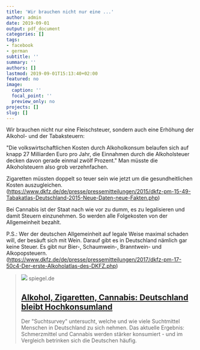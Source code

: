 ```yaml
---
title: 'Wir brauchen nicht nur eine ...'
author: admin
date: 2019-09-01
output: pdf_document
categories: []
tags:
- facebook
- german
subtitle: ''
summary: ''
authors: []
lastmod: 2019-09-01T15:13:40+02:00
featured: no
image:
  caption: ''
  focal_point: ''
  preview_only: no
projects: []
slug: []
---
```

Wir brauchen nicht nur eine Fleischsteuer, sondern auch eine Erhöhung der Alkohol- und der Tabaksteuern:

"Die volkswirtschaftlichen Kosten durch Alkoholkonsum belaufen sich auf knapp 27 Milliarden Euro pro Jahr, die Einnahmen durch die Alkoholsteuer decken davon gerade einmal zwölf Prozent."
Man müsste die Alkoholsteuern also grob verzehnfachen.

Zigaretten müssten doppelt so teuer sein wie jetzt um die gesundheitlichen Kosten auszugleichen.  (https://www.dkfz.de/de/presse/pressemitteilungen/2015/dkfz-pm-15-49-Tabakatlas-Deutschland-2015-Neue-Daten-neue-Fakten.php)

Bei Cannabis ist der Staat nach wie vor zu dumm, es zu legalisieren und damit Steuern einzunehmen. So werden alle Folgekosten von der Allgemeinheit bezahlt. 

P.S.: Wer der deutschen Allgemeinheit auf legale Weise maximal schaden will, der besäuft sich mit Wein. Darauf gibt es in Deutschland nämlich gar keine Steuer. Es gibt nur Bier-, Schaumwein-, Branntwein- und Alkopopsteuern. (https://www.dkfz.de/de/presse/pressemitteilungen/2017/dkfz-pm-17-50c4-Der-erste-Alkoholatlas-des-DKFZ.php)
> [![](https://cdn.prod.www.spiegel.de/images/1ec7afbc-0001-0004-0000-000001428482_w1280_r1.77_fpx59.84_fpy49.98.jpg)](https://www.spiegel.de/gesundheit/diagnose/alkohol-zigaretten-cannabis-deutschland-bleibt-hochkonsumland-a-1283227.html)
> spiegel.de
> ## [Alkohol, Zigaretten, Cannabis: Deutschland bleibt Hochkonsumland](https://www.spiegel.de/gesundheit/diagnose/alkohol-zigaretten-cannabis-deutschland-bleibt-hochkonsumland-a-1283227.html)
>
>Der "Suchtsurvey" untersucht, welche und wie viele Suchtmittel Menschen in Deutschland zu sich nehmen. Das aktuelle Ergebnis: Schmerzmittel und Cannabis werden stärker konsumiert - und im Vergleich betrinken sich die Deutschen häufig.

